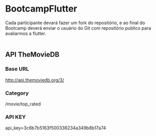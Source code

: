 # BootcampFlutter

Cada participante devará fazer um fork do repositório, e ao final do Bootcamp deverá enviar o usuário do Git com repositório publico para avaliarmos a flutter.<br><br>

## API TheMovieDB

### Base URL
http://api.themoviedb.org/3/

### Category
/movie/top_rated

### API KEY
api_key=3c6b7b5163f500336234a349b8b17a74



